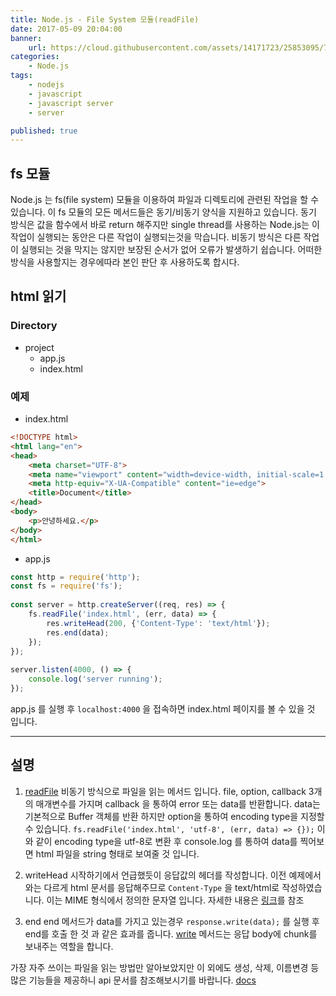 ```yaml
---
title: Node.js - File System 모듈(readFile)
date: 2017-05-09 20:04:00
banner:
    url: https://cloud.githubusercontent.com/assets/14171723/25853095/7bf3be3a-3506-11e7-8421-0a2287dd6278.png
categories:
    - Node.js
tags:
    - nodejs
    - javascript
    - javascript server
    - server

published: true
---
```


[link1]: https://nodejs.org/api/fs.html#fs_fs_readfile_file_options_callback
[link2]: https://developer.mozilla.org/ko/docs/Web/HTTP/Basics_of_HTTP/MIME_types/Complete_list_of_MIME_types
[link3]: https://nodejs.org/dist/latest-v6.x/docs/api/http.html#http_response_write_chunk_encoding_callback
[link4]: https://nodejs.org/dist/latest-v6.x/docs/api/fs.html

## fs 모듈

Node.js 는 fs(file system) 모듈을 이용하여 파일과 디렉토리에 관련된 작업을 할 수 있습니다. 이 fs 모듈의 모든 메서드들은 동기/비동기 양식을 지원하고 있습니다. 동기 방식은 값을 함수에서 바로 return 해주지만 single thread를 사용하는 Node.js는 이 작업이 실행되는 동안은 다른 작업이 실행되는것을 막습니다. 비동기 방식은 다른 작업이 실행되는 것을 막지는 않지만 보장된 순서가 없어 오류가 발생하기 쉽습니다. 어떠한 방식을 사용할지는 경우에따라 본인 판단 후 사용하도록 합시다.


## html 읽기
### Directory
 * project
   * app.js
   * index.html



### 예제
- index.html
```html
<!DOCTYPE html>
<html lang="en">
<head>
    <meta charset="UTF-8">
    <meta name="viewport" content="width=device-width, initial-scale=1.0">
    <meta http-equiv="X-UA-Compatible" content="ie=edge">
    <title>Document</title>
</head>
<body>
    <p>안녕하세요.</p>
</body>
</html>
```

- app.js
```javascript
const http = require('http');
const fs = require('fs');
　
const server = http.createServer((req, res) => {
    fs.readFile('index.html', (err, data) => {
        res.writeHead(200, {'Content-Type': 'text/html'});
        res.end(data);
    });
});
　
server.listen(4000, () => {
    console.log('server running');
});
```

app.js 를 실행 후 `localhost:4000` 을 접속하면 index.html 페이지를 볼 수 있을 것 입니다.

---

## 설명

1. [readFile][link1]
    비동기 방식으로 파일을 읽는 메서드 입니다. file, option, callback 3개의 매개변수를 가지며 callback 을 통하여 error 또는 data를 반환합니다.
    data는 기본적으로 Buffer 객체를 반환 하지만 option을 통하여 encoding type을 지정할 수 있습니다.
    `fs.readFile('index.html', 'utf-8', (err, data) => {});` 이와 같이 encoding type을 utf-8로 변환 후 console.log 를 통하여 data를 찍어보면 html 파일을 string 형태로 보여줄 것 입니다.

2. writeHead
    시작하기에서 언급했듯이 응답값의 헤더를 작성합니다. 이전 예제에서와는 다르게 html 문서를 응답해주므로 `Content-Type` 을 text/html로 작성하였습니다.
    이는 MIME 형식에서 정의한 문자열 입니다. 자세한 내용은 [링크][link2]를 참조

3. end
    end 메서드가 data를 가지고 있는경우 `response.write(data);` 를 실행 후 end를 호출 한 것 과 같은 효과를 줍니다. [write][link3] 메서드는 응답 body에 chunk를 보내주는 역할을 합니다.


가장 자주 쓰이는 파일을 읽는 방법만 알아보았지만 이 외에도 생성, 삭제, 이름변경 등 많은 기능들을 제공하니 api 문서를 참조해보시기를 바랍니다.
[docs][link4]
